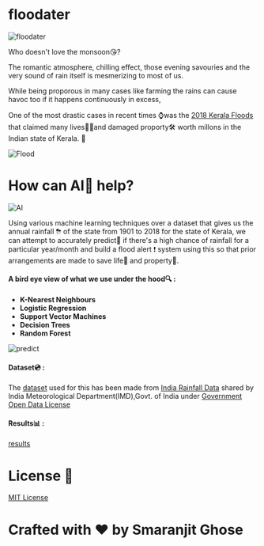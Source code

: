 # floodater

![floodater](https://media.giphy.com/media/AmKL0xXqkHtrq/giphy.gif)

Who doesn't love the monsoon😘?

The romantic atmosphere, chilling effect, those evening savouries and the very sound of rain itself is mesmerizing to most of us.

While being proporous in many cases like farming the rains can cause havoc too if it happens continuously in excess,

One of the most drastic cases in recent times ⌚was the [2018 Kerala Floods](https://en.wikipedia.org/wiki/2018_Kerala_floods) that claimed many
lives🏊‍♀️and damaged proporty🛠 worth millons in the Indian state of Kerala. 🛶

![Flood](https://media.giphy.com/media/eFMu1eWQMQ0Q8/giphy.gif)

# How can AI🤖 help?

![AI](https://media.giphy.com/media/l4pTsNgkamxfk2ZLq/giphy.gif)

Using various machine learning techniques over a dataset that gives us the annual rainfall ⛈ of the state from 1901 to 2018 for the state of
Kerala, we can attempt to accurately predict🔮 if there's a high chance of rainfall for a particular year/month and build a flood alert ❗
system using this so that prior arrangements are made to save life👫 and property🏨.

#### A bird eye view of what we use under the hood🔍 : 

- __K-Nearest Neighbours__
- __Logistic Regression__
- __Support Vector Machines__
- __Decision Trees__
- __Random Forest__

![predict](https://media.giphy.com/media/lBHAc8L36J2j6/giphy.gif)

#### Dataset💿 :

The [dataset]((https://github.com/smaranjitghose/floodater/blob/master/data/kerala_rainfall.csv)) used for this has been made from [India Rainfall Data](https://data.gov.in/catalog/rainfall-india?filters%5Bfield_catalog_reference%5D=1090541&format=json&offset=0&limit=6&sort%5Bcreated%5D=desc)
shared by India Meteorological Department(IMD),Govt. of India under [Government Open Data License](https://data.gov.in/government-open-data-license-india)

#### Results📊 :

[results](https://github.com/smaranjitghose/floodater/blob/master/assets/result.png)

# License 📜

[MIT License](https://github.com/smaranjitghose/floodater/blob/master/LICENSE)

# **Crafted with ❤ by Smaranjit Ghose**
